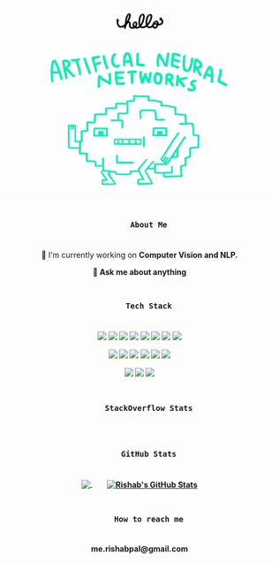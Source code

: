 <p align="center">
  <a href="https://github.com/iamrishab">
    <img src="https://github.com/iamrishab/iamrishab/blob/master/assets/hello.gif" height="50">
  </a>
</p>

<p align="center">
  <a href="https://github.com/iamrishab">
    <img src="https://github.com/iamrishab/iamrishab/blob/master/assets/neural.gif" width="480" height="270.222">
  </a>
</p>


<h3 align="center">
  <code>
    About Me
  </code>
</h3>

<p align="center">
  🔭 I’m currently working on <b>Computer Vision<b> and <b>NLP<b>.
</p>
<p align="center">
  💬 Ask me about <b>anything<b>
</p>


<h3 align="center">
  <code>
    Tech Stack
  </code>
</h3>

<p align="center">
  <code><a href="https://www.python.org/" target="_blank"><img height="50" src="https://www.vectorlogo.zone/logos/python/python-ar21.svg"></a></code>
  <code><a href="" target="_blank"><img height="50" src="https://github.com/isocpp/logos/blob/master/cpp_logo.svg"></a></code>
  <code><a href="" target="_blank"><img height="50" src="https://github.com/odb/official-bash-logo/blob/master/assets/Logos/Icons/SVG/128x128.svg"></a></code>
  <code><a href="https://www.tensorflow.org/" target="_blank"><img height="50" src="https://www.vectorlogo.zone/logos/tensorflow/tensorflow-ar21.svg"></a></code>
  <code><a href="https://pytorch.org/" target="_blank"><img height="50" src="https://www.vectorlogo.zone/logos/pytorch/pytorch-ar21.svg"></a></code>
  <code><a href="https://scikit-learn.org" target="_blank"><img height="50" src="https://seeklogo.com/images/S/scikit-learn-logo-8766D07E2E-seeklogo.com.png"></a></code>
  <code><a href="" target="_blank"><img height="50" src="https://www.apache.org/logos/res/airflow/airflow-1.png"></a></code>
  <code><a href="" target="_blank"><img height="50" src="https://www.vectorlogo.zone/logos/apache_spark/apache_spark-ar21.svg"></a></code>
</p>
<p align="center">
  <code><a href="https://git-scm.com/" target="_blank"><img height="50" src="https://www.vectorlogo.zone/logos/git-scm/git-scm-ar21.svg"></a></code>
  <code><a href="https://www.json.org/" target="_blank"><img height="50" src="https://dvc.org/social-share.png"></a></code>
  <code><a href="" target="_blank"><img height="50" src="https://www.vectorlogo.zone/logos/json/json-ar21.svg"></a></code>
  <code><a href="" target="_blank"><img height="50" src="https://www.vectorlogo.zone/logos/plot_ly/plot_ly-ar21.svg"></a></code>
  <code><a href="" target="_blank"><img height="50" src="https://www.vectorlogo.zone/logos/prometheusio/prometheusio-ar21.svg"></a></code>
  <code><a href="" target="_blank"><img height="50" src="https://www.vectorlogo.zone/logos/postgresql/postgresql-ar21.svg"></a></code>
</p>
<p align="center">
  <code><a href="" target="_blank"><img height="50" src="https://www.vectorlogo.zone/logos/docker/docker-ar21.svg"></a></code>
  <code><a href="https://cloud.google.com/" target="_blank"><img height="50" src="https://www.vectorlogo.zone/logos/google_cloud/google_cloud-ar21.svg"></a></code>
  <code><a href="https://aws.amazon.com/" target="_blank"><img height="50" src="https://www.vectorlogo.zone/logos/amazon_aws/amazon_aws-ar21.svg"></a></code>
</p>


<h3 align="center">
  <code>
    StackOverflow Stats
  </code>
</h3>

<!-- <p align="center">
  <a href="https://stackoverflow.com/users/9939542/rishab-p">
    <img align="center" src="https://github-readme-stackoverflow.vercel.app/?userID=9939542" />
  </a>
</p> -->


<h3 align="center">
  <code>
    GitHub Stats
  </code>
</h3>
<p align="center">
  <a href="https://github.com/iamrishab/iamrishab">
    <img align="center" src="https://github-readme-stats.vercel.app/api/top-langs/?username=iamrishab&hide=html,jupyter%20notebook" />
  </a> &nbsp;&nbsp;&nbsp;&nbsp;&nbsp;&nbsp;&nbsp;
  <a href="https://github.com/iamrishab/iamrishab">
    <img align="center" src="https://github-readme-stats.vercel.app/api?username=iamrishab&show_icons=true&line_height=27&count_private=true" alt="Rishab's GitHub Stats" />
  </a>
</p>


<h3 align="center">
  <code>
    How to reach me
  </code>
</h3>

<p align="center">
me.rishabpal@gmail.com 
